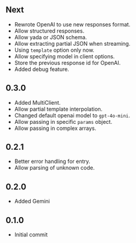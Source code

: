 ## Next

- Rewrote OpenAI to use new responses format.
- Allow structured responses.
- Allow yada or JSON schema.
- Allow extracting partial JSON when streaming.
- Using `template` option only now.
- Allow specifying model in client options.
- Store the previous response id for OpenAI.
- Added debug feature.

## 0.3.0

- Added MultiClient.
- Allow partial template interpolation.
- Changed default openai model to `gpt-4o-mini`.
- Allow passing in specific `params` object.
- Allow passing in complex arrays.

## 0.2.1

- Better error handling for entry.
- Allow parsing of unknown code.

## 0.2.0

- Added Gemini

## 0.1.0

- Initial commit
